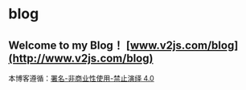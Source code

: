 # blog

## Welcome to my Blog！ [www.v2js.com/blog](http://www.v2js.com/blog)

本博客遵循：[署名-非商业性使用-禁止演绎 4.0](https://creativecommons.org/licenses/by-nc-nd/4.0/deed.zh)






